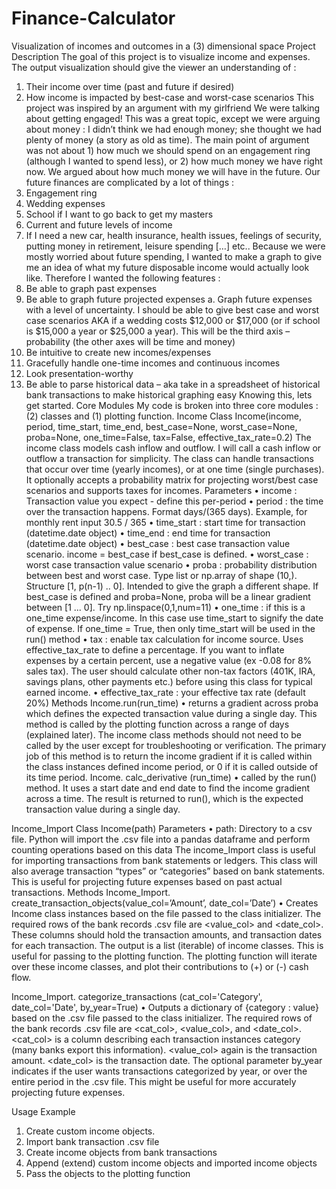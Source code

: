 # Finance-Calculator
Visualization of incomes and outcomes in a (3) dimensional space
Project Description
The goal of this project is to visualize income and expenses.  The output visualization should give the viewer an understanding of : 
1.	Their income over time (past and future if desired)
2.	How income is impacted by best-case and worst-case scenarios
This project was inspired by an argument with my girlfriend  We were talking about getting engaged!  This was a great topic, except we were arguing about money : I didn’t think we had enough money; she thought we had plenty of money (a story as old as time).  The main point of argument was not about 1) how much we should spend on an engagement ring (although I wanted to spend less), or 2) how much money we have right now.  We argued about how much money we will have in the future.
Our future finances are complicated by a lot of things : 
1.	Engagement ring
2.	Wedding expenses
3.	School if I want to go back to get my masters
4.	Current and future levels of income
5.	If I need a new car, health insurance, health issues, feelings of security, putting money in retirement, leisure spending […] etc..
Because we were mostly worried about future spending, I wanted to make a graph to give me an idea of what my future disposable income would actually look like.  Therefore I wanted the following features : 
1.	Be able to graph past expenses
2.	Be able to graph future projected expenses
a.	Graph future expenses with a level of uncertainty.  I should be able to give best case and worst case scenarios AKA if a wedding costs $12,000 or $17,000 (or if school is $15,000  a year or $25,000 a year).  This will be the third axis – probability (the other axes will be time and money)
3.	Be intuitive to create new incomes/expenses
4.	Gracefully handle one-time incomes and continuous incomes
5.	Look presentation-worthy
6.	Be able to parse historical data – aka take in a spreadsheet of historical bank transactions to make historical graphing easy
Knowing this, lets get started.
Core Modules
My code is broken into three core modules : (2) classes and (1) plotting function.
Income Class
Income(income, period, time_start, time_end, best_case=None, worst_case=None, proba=None, one_time=False, tax=False, effective_tax_rate=0.2)
The income class models cash inflow and outflow.  I will call a cash inflow or outflow a transaction for simplicity.  The class can handle transactions that occur over time (yearly incomes), or at one time (single purchases).  It optionally accepts a probability matrix for projecting worst/best case scenarios and supports taxes for incomes. 
Parameters
•	income : Transaction value you expect - define this per-period
•	period : the time over the transaction happens. Format days/(365 days).  Example, for monthly rent input 30.5 / 365
•	time_start : start time for transaction (datetime.date object)
•	time_end : end time for transaction (datetime.date object)
•	best_case : best case transaction value scenario. income = best_case if best_case is defined.
•	worst_case : worst case transaction value scenario
•	proba : probability distribution between best and worst case. Type list or np.array of shape (10,). Structure [1, p(n-1) .. 0]. Intended to give the graph a different shape. If best_case is defined and proba=None, proba will be a linear gradient between [1 ... 0].  Try np.linspace(0,1,num=11)
•	one_time : if this is a one_time expense/income. In this case use time_start to signify the date of expense.  If one_time = True, then only time_start will be used in the run() method
•	tax : enable tax calculation for income source.  Uses effective_tax_rate to define a percentage.  If you want to inflate expenses by a certain percent, use a negative value (ex -0.08 for 8% sales tax).  The user should calculate other non-tax factors (401K, IRA, savings plans, other payments etc.) before using this class for typical earned income.
•	effective_tax_rate : your effective tax rate (default 20%)
Methods
Income.run(run_time)
•	returns a gradient across proba which defines the expected transaction value during a single day.  This method is called by the plotting function across a range of days (explained later).  The income class methods should not need to be called by the user except for troubleshooting or verification.  The primary job of this method is to return the income gradient if it is called within the class instances defined income period, or 0 if it is called outside of its time period.
Income. calc_derivative (run_time)
•	called by the run() method.  It uses a start date and end date to find the income gradient across a time.  The result is returned to run(), which is the expected transaction value during a single day.

Income_Import Class
Income(path)
Parameters
•	path: Directory to a csv file. Python will import the .csv file into a pandas dataframe and perform counting operations based on this data
The income_Import class is useful for importing transactions from bank statements or ledgers.  This class will also average transaction “types” or “categories” based on bank statements.  This is useful for projecting future expenses based on past actual transactions.
Methods
Income_Import. create_transaction_objects(value_col=’Amount’, date_col=’Date’)
•	Creates Income class instances based on the file passed to the class initializer.  The required rows of the bank records .csv file are <value_col> and <date_col>.  These columns should hold the transaction amounts, and transaction dates for each transaction.  The output is a list (iterable) of income classes. This is useful for passing to the plotting function.  The plotting function will iterate over these income classes, and plot their contributions to (+) or (-) cash flow.

Income_Import. categorize_transactions (cat_col='Category', date_col='Date',  by_year=True)
•	Outputs a dictionary of {category : value} based on the .csv file passed to the class initializer.  The required rows of the bank records .csv file are <cat_col>, <value_col>, and <date_col>.  <cat_col> is a column describing each transaction instances category (many banks export this information).  <value_col> again is the transaction amount. <date_col> is the transaction date.  The optional parameter by_year indicates if the user wants transactions categorized by year, or over the entire period in the .csv file.  This might be useful for more accurately projecting future expenses.

Usage Example

1.	Create custom income objects.
2.	Import bank transaction .csv file
3.	Create income objects from bank transactions
4.	Append (extend) custom income objects and imported income objects
5.	Pass the objects to the plotting function
